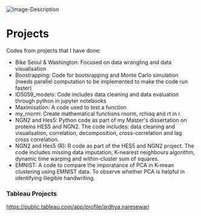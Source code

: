 ![Image-Description](https://i.pinimg.com/originals/46/2f/ee/462fee75b5b780b0016ed8c2b35c0d1f.gif)

# Projects
Codes from projects that I have done:
- Bike Seoul & Washington: Focused on data wrangling and data visualisation
- Boostrapping: Code for bootsrapping and Monte Carlo simulation (needs parallel computation to be implemented to make the code run faster)
- ID5059_models: Code includes data cleaning and data evaluation through python in jupyter notebooks 
- Maximisation: A code used to test a function 
- my_rnorm: Create mathematical functions rnorm, rchisq and rt in r.
- NGN2 and Hes5: Python code as part of my Master's dissertation on proteins HES5 and NGN2. The code includes: data cleaning and visualisation, correlation, decomposition, cross-correlation and lag cross correlation.
- NGN2 and Hes5 (R): R code as part of the HES5 and NGN2 project. The code includes missing data imputation, K-nearest neighbours algorithm, dynamic time warping and within-cluster sum of squares.
- EMNIST: A code to compare the imporatance of PCA in K-mean clustering using EMNIST data. To observe whether PCA is helpful in identifying illegible handwriting. 
  
### Tableau Projects 
https://public.tableau.com/app/profile/ardhya.naresewari 
